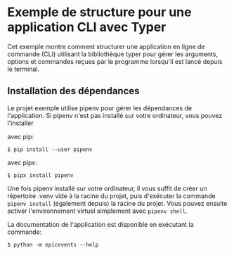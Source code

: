 # Exemple de structure pour une application CLI avec Typer

Cet exemple montre comment structurer une application en ligne de
commande (CLI) utilisant la bibliothèque typer pour gérer les 
arguments, options et commandes reçues par le programme lorsqu'il 
est lancé depuis le terminal.

## Installation des dépendances

Le projet exemple utilise pipenv pour gérer les dépendances de l'application.
Si pipenv n'est pas installé sur votre ordinateur, vous pouvez l'installer 

avec pip:
```
$ pip install --user pipenv
```

avec pipx:
```
$ pipx install pipenv
```

Une fois pipenv installé sur votre ordinateur, il vous suffit de créer un répertoire .venv
vide à la racine du projet, puis d'exécuter la commande `pipenv install` (également depuis)
la racine du projet. Vous pouvez ensuite activer l'environnement virtuel simplement avec `pipenv shell`.

La documentation de l'application est disponible en exécutant la commande:
```
$ python -m epicevents --help
```